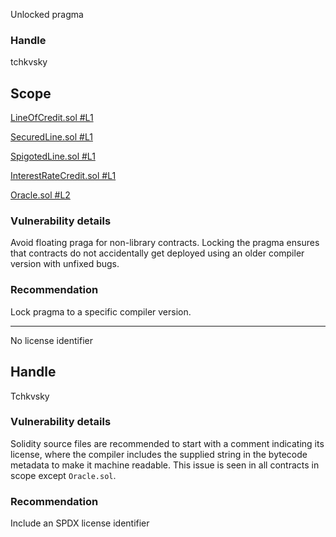 Unlocked pragma

### Handle

tchkvsky

## Scope

[LineOfCredit.sol #L1](https://github.com/debtdao/Line-of-Credit/blob/e8aa08b44f6132a5ed901f8daa231700c5afeb3a/contracts/modules/credit/LineOfCredit.sol#L1)

[SecuredLine.sol #L1](https://github.com/debtdao/Line-of-Credit/blob/e8aa08b44f6132a5ed901f8daa231700c5afeb3a/contracts/modules/credit/SecuredLine.sol#L1)

[SpigotedLine.sol #L1](https://github.com/debtdao/Line-of-Credit/blob/e8aa08b44f6132a5ed901f8daa231700c5afeb3a/contracts/modules/credit/SpigotedLine.sol#L1)

[InterestRateCredit.sol #L1](https://github.com/debtdao/Line-of-Credit/blob/e8aa08b44f6132a5ed901f8daa231700c5afeb3a/contracts/modules/interest-rate/InterestRateCredit.sol#L1)

[Oracle.sol #L2](https://github.com/debtdao/Line-of-Credit/blob/e8aa08b44f6132a5ed901f8daa231700c5afeb3a/contracts/modules/oracle/Oracle.sol#L2)

### Vulnerability details

Avoid floating praga for non-library contracts. Locking the pragma ensures that contracts do not accidentally get deployed using an older compiler version with unfixed bugs.

### Recommendation

Lock pragma to a specific compiler version.   

----

No license identifier

## Handle

Tchkvsky

### Vulnerability details

Solidity source files are recommended to start with a comment indicating its license, where the compiler includes the supplied string in the bytecode metadata to make it machine readable. This issue is seen in all contracts in scope except `Oracle.sol`.

### Recommendation

Include an SPDX license identifier